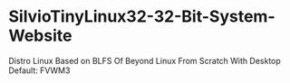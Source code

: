 # SilvioTinyLinux32-32-Bit-System-Website
Distro Linux Based on BLFS Of Beyond Linux From Scratch With Desktop Default: FVWM3
